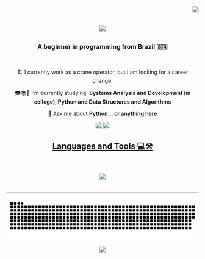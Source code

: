 
<img align="right" src="https://visitor-badge.laobi.icu/badge?page_id=DANR1BEIRO.DANR1BEIRO" />

<h1 align="center">
    <img src="https://readme-typing-svg.herokuapp.com/?font=Righteous&size=35&center=true&vCenter=true&width=500&height=70&duration=4000&lines=Hello+World!+👋;+I'm+Daniel+Ribeiro!;" />
</h1>

<h3 align="center">A beginner in programming from Brazil 🇧🇷</h3>

<br/>

<div align="center">
 
 🏗️ I currently work as a crane operator, but I am looking for a career change.
 
 🎓📚📖 I’m currently studying: **Systems Analysis and Development (in college), Python and Data Structures and Algorithms**

💬 Ask me about **Python... or anything [here](https://github.com/salesp07/salesp07/issues)**


 </div>
 
<div align="center"> 
  <a href="mailto:danribeiro001gmail.com">
    <img src="https://img.shields.io/badge/Gmail-333333?style=for-the-badge&logo=gmail&logoColor=red" />
  </a>
  <a href="https://www.linkedin.com/in/danr1beiro/" target="_blank">
    <img src="https://img.shields.io/badge/LinkedIn-0077B5?style=for-the-badge&logo=linkedin&logoColor=white" target="_blank" />


  <h2 align="center"> Languages and Tools 💻⚒️</h2>
  <br/>
<div align="center">
<br/>
<div align="center">
    <img src="https://skillicons.dev/icons?i=git,github,python,vscode" /><br>
</div>

<br/>
<hr/>

<picture>
  <source media="(prefers-color-scheme: dark)" srcset="https://raw.githubusercontent.com/DANR1BEIRO/DANR1BEIRO/output/github-snake-dark.svg" />
  <source media="(prefers-color-scheme: light)" srcset="https://raw.githubusercontent.com/DANR1BEIRO/DANR1BEIRO/output/github-snake.svg" />
  <img alt="github-snake" src="https://raw.githubusercontent.com/DANR1BEIRO/DANR1BEIRO/output/github-snake.svg" />
</picture>


<p><img src="https://s3.gifyu.com/images/b2AuG.gif"></p>

  
